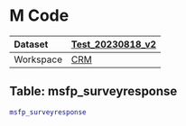 



# M Code

|Dataset|[Test_20230818_v2](./../Test_20230818_v2.md)|
| :--- | :--- |
|Workspace|[CRM](../../Workspaces/CRM.md)|

## Table: msfp_surveyresponse


```m
msfp_surveyresponse
```

